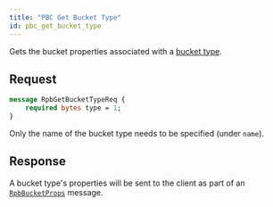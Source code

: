 ```yaml
---
title: "PBC Get Bucket Type"
id: pbc_get_bucket_type
---
```


Gets the bucket properties associated with a [bucket type](/riak/kv/2.2.3/using/cluster-operations/bucket-types).

## Request

```protobuf
message RpbGetBucketTypeReq {
    required bytes type = 1;
}
```

Only the name of the bucket type needs to be specified (under `name`).

## Response

A bucket type's properties will be sent to the client as part of an
[`RpbBucketProps`](/riak/kv/2.2.3/developing/api/protocol-buffers/get-bucket-props) message.
